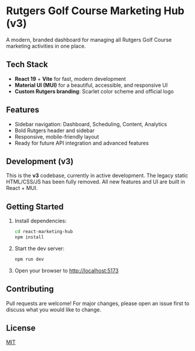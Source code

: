 # Rutgers Golf Course Marketing Hub (v3)

A modern, branded dashboard for managing all Rutgers Golf Course marketing activities in one place.

## Tech Stack
- **React 19** + **Vite** for fast, modern development
- **Material UI (MUI)** for a beautiful, accessible, and responsive UI
- **Custom Rutgers branding**: Scarlet color scheme and official logo

## Features
- Sidebar navigation: Dashboard, Scheduling, Content, Analytics
- Bold Rutgers header and sidebar
- Responsive, mobile-friendly layout
- Ready for future API integration and advanced features

## Development (v3)
This is the **v3** codebase, currently in active development. The legacy static HTML/CSS/JS has been fully removed. All new features and UI are built in React + MUI.

## Getting Started

1. Install dependencies:
   ```sh
   cd react-marketing-hub
   npm install
   ```
2. Start the dev server:
   ```sh
   npm run dev
   ```
3. Open your browser to [http://localhost:5173](http://localhost:5173)

## Contributing
Pull requests are welcome! For major changes, please open an issue first to discuss what you would like to change.

## License
[MIT](../LICENSE)
